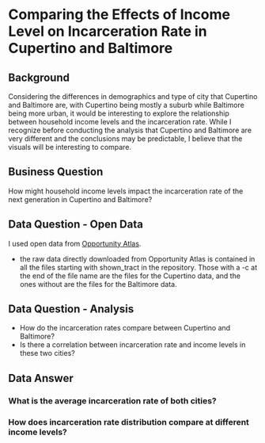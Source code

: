 # Comparing the Effects of Income Level on Incarceration Rate in Cupertino and Baltimore
## Background
Considering the differences in demographics and type of city that Cupertino and Baltimore are, with Cupertino being mostly a suburb while Baltimore being more urban, it would be interesting to explore the relationship between household income levels and the incarceration rate. While I recognize before conducting the analysis that Cupertino and Baltimore are very different and the conclusions may be predictable, I believe that the visuals will be interesting to compare.
## Business Question
How might household income levels impact the incarceration rate of the next generation in Cupertino and Baltimore?
## Data Question - Open Data
I used open data from [Opportunity Atlas](https://www.opportunityatlas.org).
 - the raw data directly downloaded from Opportunity Atlas is contained in all the files starting with shown_tract in the repository. Those with a -c at the end of the file name are the files for the Cupertino data, and the ones without are the files for the Baltimore data.
## Data Question - Analysis
 - How do the incarceration rates compare between Cupertino and Baltimore?
 - Is there a correlation between incarceration rate and income levels in these two cities?
## Data Answer
### What is the average incarceration rate of both cities?
### How does incarceration rate distribution compare at different income levels?
